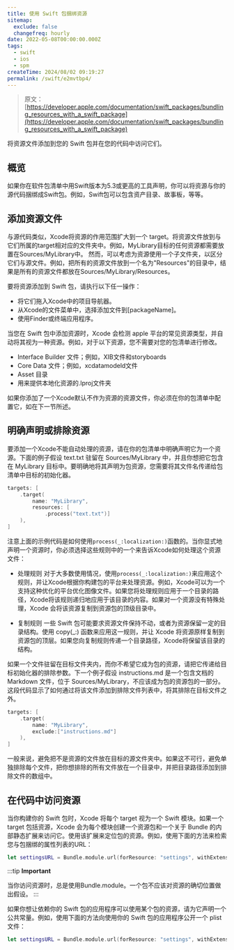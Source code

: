```yaml
---
title: 使用 Swift 包捆绑资源
sitemap:
  exclude: false
  changefreq: hourly
date: 2022-05-08T00:00:00.000Z
tags:
  - swift
  - ios
  - spm
createTime: 2024/08/02 09:19:27
permalink: /swift/e2mvtbp4/
---
```


> 原文：[https://developer.apple.com/documentation/swift_packages/bundling_resources_with_a_swift_package](https://developer.apple.com/documentation/swift_packages/bundling_resources_with_a_swift_package)

将资源文件添加到您的 Swift 包并在您的代码中访问它们。

## 概览

如果你在软件包清单中用Swift版本为5.3或更高的工具声明，你可以将资源与你的源代码捆绑成Swift包。例如，Swift包可以包含资产目录、故事板，等等。

## 添加资源文件

与源代码类似，Xcode将资源的作用范围扩大到一个 target。将资源文件放到与它们所属的target相对应的文件夹中。例如，MyLibrary目标的任何资源都需要放置在Sources/MyLibrary中。
然而，可以考虑为资源使用一个子文件夹，以区分它们与源文件。例如，把所有的资源文件放到一个名为"Resources"的目录中，结果是所有的资源文件都放在Sources/MyLibrary/Resources。

要将资源添加到 Swift 包，请执行以下任一操作：

* 将它们拖入Xcode中的项目导航器。
* 从Xcode的文件菜单中，选择添加文件到[packageName]。
* 使用Finder或终端应用程序。

当您在 Swift 包中添加资源时，Xcode 会检测 apple 平台的常见资源类型，并自动将其视为一种资源。例如，对于以下资源，您不需要对您的包清单进行修改。

* Interface Builder 文件；例如，XIB文件和storyboards
* Core Data 文件；例如，xcdatamodeld文件
* Asset 目录
* 用来提供本地化资源的.lproj文件夹

如果你添加了一个Xcode默认不作为资源的资源文件，你必须在你的包清单中配置它，如在下一节所述。

## 明确声明或排除资源

要添加一个Xcode不能自动处理的资源，请在你的包清单中明确声明它为一个资源。下面的例子假设 text.txt 驻留在 Sources/MyLibrary 中，并且你想把它包含在 MyLibrary 目标中。要明确地将其声明为包资源，您需要将其文件名传递给包清单中目标的初始化器。

```swift
targets: [
    .target(
        name: "MyLibrary",
        resources: [
            .process("text.txt")]
    ),
]
```

注意上面的示例代码是如何使用`process(_:localization:)`函数的。当你显式地声明一个资源时，你必须选择这些规则中的一个来告诉Xcode如何处理这个资源文件：

- 处理规则
    对于大多数使用情况，使用`process(_:localization:)`来应用这个规则，并让Xcode根据你构建包的平台来处理资源。例如，Xcode可以为一个支持这种优化的平台优化图像文件。如果您将处理规则应用于一个目录的路径，Xcode将该规则递归地应用于该目录的内容。如果对一个资源没有特殊处理，Xcode 会将该资源复制到资源包的顶级目录中。

- 复制规则
    一些 Swift 包可能要求资源文件保持不动，或者为资源保留一定的目录结构。使用 copy(_:) 函数来应用这一规则，并让 Xcode 将资源原样复制到资源包的顶层。如果您向复制规则传递一个目录路径，Xcode将保留该目录的结构。

如果一个文件驻留在目标文件夹内，而你不希望它成为包的资源，请把它传递给目标初始化器的排除参数。下一个例子假设 instructions.md 是一个包含文档的 Markdown 文件，位于 Sources/MyLibrary，不应该成为包的资源包的一部分。这段代码显示了如何通过将该文件添加到排除文件列表中，将其排除在目标文件之外。

```swift
targets: [
    .target(
        name: "MyLibrary",
        exclude:["instructions.md"]
    ),
]
```

一般来说，避免把不是资源的文件放在目标的源文件夹中。如果这不可行，避免单独排除每个文件，把你想排除的所有文件放在一个目录中，并把目录路径添加到排除文件的数组中。

## 在代码中访问资源

当你构建你的 Swift 包时，Xcode 将每个 target 视为一个 Swift 模块。如果一个 target 包括资源，Xcode 会为每个模块创建一个资源包和一个关于 Bundle 的内部静态扩展来访问它。使用该扩展来定位包的资源。例如，使用下面的方法来检索您与包捆绑的属性列表的URL：

```swift
let settingsURL = Bundle.module.url(forResource: "settings", withExtension: "plist")
```

:::tip
**Important**

当你访问资源时，总是使用Bundle.module。一个包不应该对资源的确切位置做出假设。
:::

如果你想让依赖你的 Swift 包的应用程序可以使用某个包的资源，请为它声明一个公共常量。例如，使用下面的方法向使用你的 Swift 包的应用程序公开一个 plist 文件：

```swift
let settingsURL = Bundle.module.url(forResource: "settings", withExtension: "plist")
```
